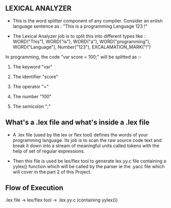 ## LEXICAL ANALYZER

- This is the word splitter component of any compiler. Consider an enlish language sentence as :
"This is a programming Language 123 !"

- The Lexical Analyzer job is to split this into different types like :
WORD("This"), WORD("is"), WORD("a"), WORD("programming"), WORD("Language"), Number("123"), EXCALAMATION_MARK("!")

In programming, the code "var score = 100;" will be splitted as :- 

1. The keyword "var"

2. The identifier "score"

3. The operator "="

4. The number "100"

4. The semicolon ";"

## What's a .lex file and what's inside a .lex file 

- A .lex file (used by the lex or flex tool) defines the words of your programming language. Its job is to scan the raw source code text and break it down into a stream of meaningful units called tokens with the help of set of regular expressions.

- Then this file is used be lex/flex tool to generate lex.yy.c file containing a yylex() function which will be called by the parser ie the .yacc file which will cover in the part 2 of this Project. 

## Flow of Execution

.lex file -> lex/flex tool -> .lex.yy.c (containing yylex()) 